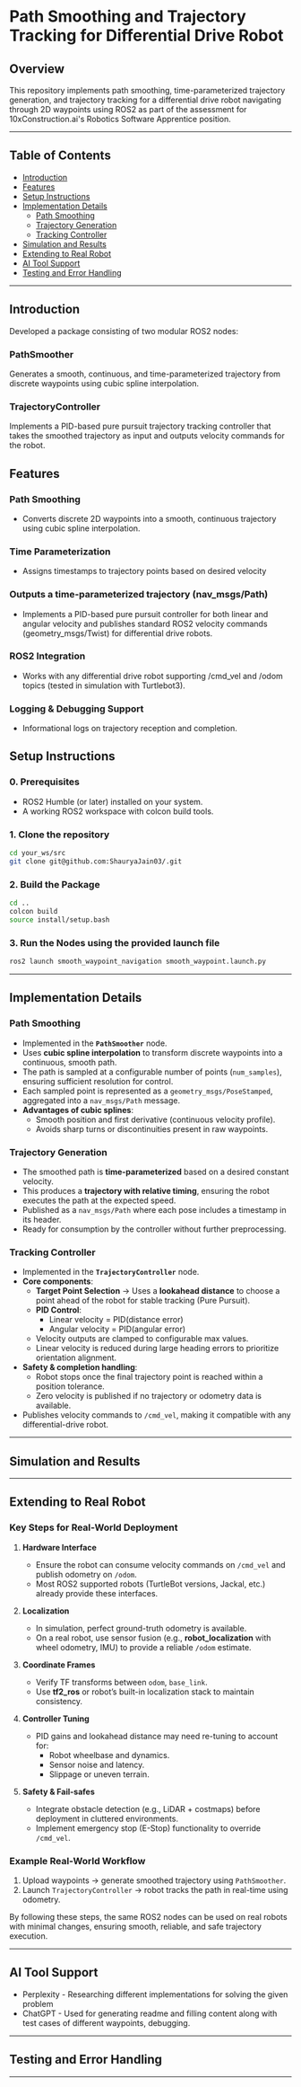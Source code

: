 # Path Smoothing and Trajectory Tracking for Differential Drive Robot

## Overview

This repository implements path smoothing, time-parameterized trajectory generation, and trajectory tracking for a differential drive robot navigating through 2D waypoints using ROS2 as part of the assessment for 10xConstruction.ai's Robotics Software Apprentice position.

---

## Table of Contents

- [Introduction](#introduction)
- [Features](#features)
- [Setup Instructions](#setup-instructions)
- [Implementation Details](#implementation-details)
  - [Path Smoothing](#path-smoothing)
  - [Trajectory Generation](#trajectory-generation)
  - [Tracking Controller](#tracking-controller)
- [Simulation and Results](#simulation-and-results)
- [Extending to Real Robot](#extending-to-real-robot)
- [AI Tool Support](#ai-tool-support)
- [Testing and Error Handling](#testing-and-error-handling)

---

## Introduction
Developed a package consisting of two modular ROS2 nodes:

### PathSmoother
Generates a smooth, continuous, and time-parameterized trajectory from discrete waypoints using cubic spline interpolation.
### TrajectoryController
Implements a PID-based pure pursuit trajectory tracking controller that takes the smoothed trajectory as input and outputs velocity commands for the robot.

## Features

### Path Smoothing
- Converts discrete 2D waypoints into a smooth, continuous trajectory using cubic spline interpolation.
  
### Time Parameterization
- Assigns timestamps to trajectory points based on desired velocity
  
### Outputs a time-parameterized trajectory (nav_msgs/Path)
- Implements a PID-based pure pursuit controller for both linear and angular velocity and publishes standard ROS2 velocity commands (geometry_msgs/Twist) for differential drive robots.

### ROS2 Integration
- Works with any differential drive robot supporting /cmd_vel and /odom topics (tested in simulation with Turtlebot3).

### Logging & Debugging Support
- Informational logs on trajectory reception and completion.

## Setup Instructions

### 0. Prerequisites
- ROS2 Humble (or later) installed on your system.
- A working ROS2 workspace with colcon build tools.

### 1. Clone the repository

```bash
cd your_ws/src
git clone git@github.com:ShauryaJain03/.git

```
### 2. Build the Package
```bash
cd ..
colcon build
source install/setup.bash
```

### 3. Run the Nodes using the provided launch file
```bash
ros2 launch smooth_waypoint_navigation smooth_waypoint.launch.py
```
---

## Implementation Details

### Path Smoothing
- Implemented in the **`PathSmoother`** node.  
- Uses **cubic spline interpolation** to transform discrete waypoints into a continuous, smooth path.  
- The path is sampled at a configurable number of points (`num_samples`), ensuring sufficient resolution for control.  
- Each sampled point is represented as a `geometry_msgs/PoseStamped`, aggregated into a `nav_msgs/Path` message.  
- **Advantages of cubic splines**:  
  - Smooth position and first derivative (continuous velocity profile).  
  - Avoids sharp turns or discontinuities present in raw waypoints.  

### Trajectory Generation
- The smoothed path is **time-parameterized** based on a desired constant velocity. 
- This produces a **trajectory with relative timing**, ensuring the robot executes the path at the expected speed.  
- Published as a `nav_msgs/Path` where each pose includes a timestamp in its header.  
- Ready for consumption by the controller without further preprocessing.  

### Tracking Controller
- Implemented in the **`TrajectoryController`** node.  
- **Core components**:  
  - **Target Point Selection** → Uses a **lookahead distance** to choose a point ahead of the robot for stable tracking (Pure Pursuit).  
  - **PID Control**:  
    - Linear velocity = PID(distance error)  
    - Angular velocity = PID(angular error)  
  - Velocity outputs are clamped to configurable max values.  
  - Linear velocity is reduced during large heading errors to prioritize orientation alignment.  
- **Safety & completion handling**:  
  - Robot stops once the final trajectory point is reached within a position tolerance.  
  - Zero velocity is published if no trajectory or odometry data is available.  
- Publishes velocity commands to `/cmd_vel`, making it compatible with any differential-drive robot.  

---

## Simulation and Results


---

## Extending to Real Robot

### Key Steps for Real-World Deployment
1. **Hardware Interface**  
   - Ensure the robot can consume velocity commands on `/cmd_vel` and publish odometry on `/odom`.  
   - Most ROS2 supported robots (TurtleBot versions, Jackal, etc.) already provide these interfaces.  

2. **Localization**  
   - In simulation, perfect ground-truth odometry is available.  
   - On a real robot, use sensor fusion (e.g., **robot_localization** with wheel odometry, IMU) to provide a reliable `/odom` estimate.  

3. **Coordinate Frames**  
   - Verify TF transforms between `odom`, `base_link`.  
   - Use **tf2_ros** or robot’s built-in localization stack to maintain consistency.  

4. **Controller Tuning**  
   - PID gains and lookahead distance may need re-tuning to account for:  
     - Robot wheelbase and dynamics.  
     - Sensor noise and latency.  
     - Slippage or uneven terrain.  

5. **Safety & Fail-safes**  
   - Integrate obstacle detection (e.g., LiDAR + costmaps) before deployment in cluttered environments.  
   - Implement emergency stop (E-Stop) functionality to override `/cmd_vel`.  

### Example Real-World Workflow
1. Upload waypoints → generate smoothed trajectory using `PathSmoother`.  
2. Launch `TrajectoryController` → robot tracks the path in real-time using odometry.  

By following these steps, the same ROS2 nodes can be used on real robots with minimal changes, ensuring smooth, reliable, and safe trajectory execution.


---

## AI Tool Support

- Perplexity - Researching different implementations for solving the given problem
- ChatGPT - Used for generating readme and filling content along with test cases of different waypoints, debugging.  

---

## Testing and Error Handling

---
